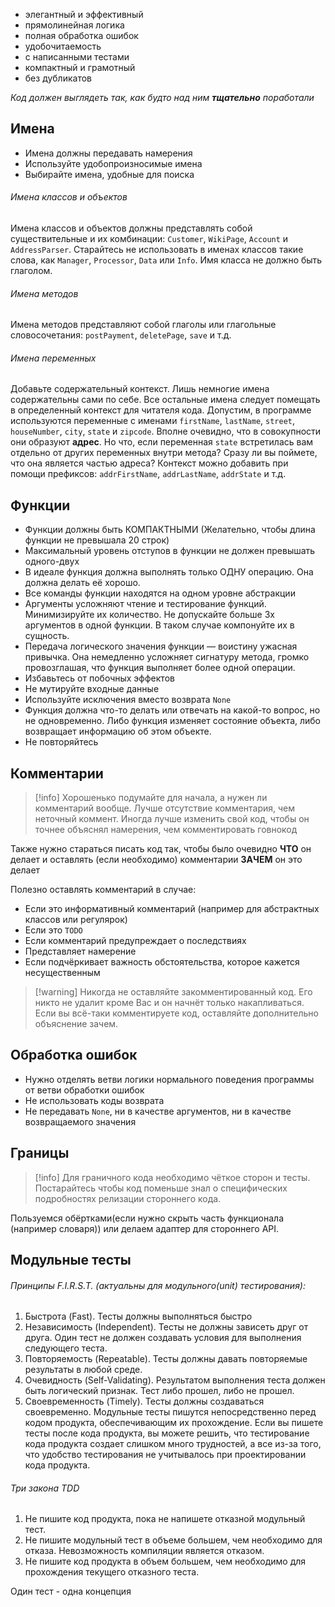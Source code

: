 - элегантный и эффективный
- прямолинейная логика
- полная обработка ошибок
- удобочитаемость
- с написанными тестами
- компактный и грамотный
- без дубликатов

*Код должен выглядеть так, как будто над ним **тщательно** поработали*

## Имена
- Имена должны передавать намерения
- Используйте удобопроизносимые имена
- Выбирайте имена, удобные для поиска

###### Имена классов и объектов
Имена классов и объектов должны представлять собой существительные и их комбинации: `Customer`, `WikiPage`, `Account` и `AddressParser`. Старайтесь не использовать в именах классов такие слова, как `Manager`, `Processor`, `Data` или `Info`. Имя класса не должно быть глаголом.

###### Имена методов
Имена методов представляют собой глаголы или глагольные словосочетания: `postPayment`, `deletePage`, `save` и т.д.

###### Имена переменных
Добавьте содержательный контекст. Лишь немногие имена содержательны сами по себе. Все остальные имена следует помещать в определенный контекст для читателя кода. Допустим, в программе используются переменные с именами `firstName`, `lastName`, `street`, `houseNumber`, `city`, `state` и `zipcode`. Вполне очевидно, что в совокупности они образуют **адрес**. Но что, если переменная `state` встретилась вам отдельно от других переменных внутри метода? Сразу ли вы поймете, что она является частью адреса? Контекст можно добавить при помощи префиксов: `addrFirstName`, `addrLastName`, `addrState` и т.д.

## Функции
- Функции должны быть КОМПАКТНЫМИ (Желательно, чтобы длина функции не превышала 20 строк)
- Максимальный уровень отступов в функции не должен превышать одного-двух
- В идеале функция должна выполнять только ОДНУ операцию. Она должна делать её хорошо.
-  Все команды функции находятся на одном уровне абстракции
- Аргументы усложняют чтение и тестирование функций. Минимизируйте их количество. Не допускайте больше 3х аргументов в одной функции. В таком случае компонуйте их в сущность.
- Передача логического значения функции — воистину ужасная привычка. Она немедленно усложняет сигнатуру ­метода, громко провозглашая, что функция выполняет более одной операции.
- Избавьтесь от побочных эффектов
- Не мутируйте входные данные
- Используйте исключения вместо возврата `None`
- Функция должна что-то делать или отвечать на какой-то вопрос, но не одновременно. Либо функция изменяет состояние объекта, либо возвращает информацию об этом объекте.
- Не повторяйтесь

## Комментарии
>[!info] Хорошенько подумайте для начала, а нужен ли комментарий вообще. Лучше отсутствие комментария, чем неточный коммент. Иногда лучше изменить свой код, чтобы он точнее объяснял намерения, чем комментировать говнокод

Также нужно стараться писать код так, чтобы было очевидно **ЧТО** он делает и оставлять (если необходимо) комментарии **ЗАЧЕМ** он это делает

Полезно оставлять комментарий в случае:
- Если это информативный комментарий (например для абстрактных классов или регулярок)
- Если это `TODO`
- Если комментарий предупреждает о последствиях
- Представляет намерение
- Если подчёркивает важность обстоятельства, которое кажется несущественным

>[!warning] Никогда не оставляйте закомментированный код. Его никто не удалит кроме Вас и он начнёт только накапливаться. Если вы всё-таки комментируете код, оставляйте дополнительно объяснение зачем.

## Обработка ошибок
- Нужно отделять ветви логики нормального поведения программы от ветви обработки ошибок
- Не использовать коды возврата
- Не передавать `None`, ни в качестве аргументов, ни в качестве возвращаемого значения

## Границы
>[!info] Для граничного кода необходимо чёткое сторон и тесты. Постарайтесь чтобы код поменьше знал о специфических подробностях релизации стороннего кода. 

Пользуемся обёртками(если нужно скрыть часть функционала (например словаря)) или делаем адаптер для стороннего API.

## Модульные тесты
###### Принципы F.I.R.S.T. (актуальны для модульного(unit) тестирования):
1. Быстрота (Fast). Тесты должны выполняться быстро
2. Независимость (Independent). Тесты не должны зависеть друг от друга. Один тест не должен создавать условия для выполнения следующего теста.
3. Повторяемость (Repeatable). Тесты должны давать повторяемые результаты в любой среде.
4. Очевидность (Self-Validating). Результатом выполнения теста должен быть логический признак. Тест либо прошел, либо не прошел.
5. Своевременность (Timely). Тесты должны создаваться своевременно. Модульные тесты пишутся непосредственно перед кодом продукта, обеспечивающим их прохождение. Если вы пишете тесты после кода продукта, вы можете решить, что тестирование кода продукта создает слишком много трудностей, а все из-за того, что удобство тестирования не учитывалось при проектировании кода продукта.

###### Три закона TDD
1.  Не пишите код продукта, пока не напишете отказной модульный тест.
2. Не пишите модульный тест в объеме большем, чем необходимо для отказа. Невозможность
компиляции является отказом.
3. Не пишите код продукта в объем большем, чем необходимо для прохождения текущего отказного теста.

Один тест - одна концепция

